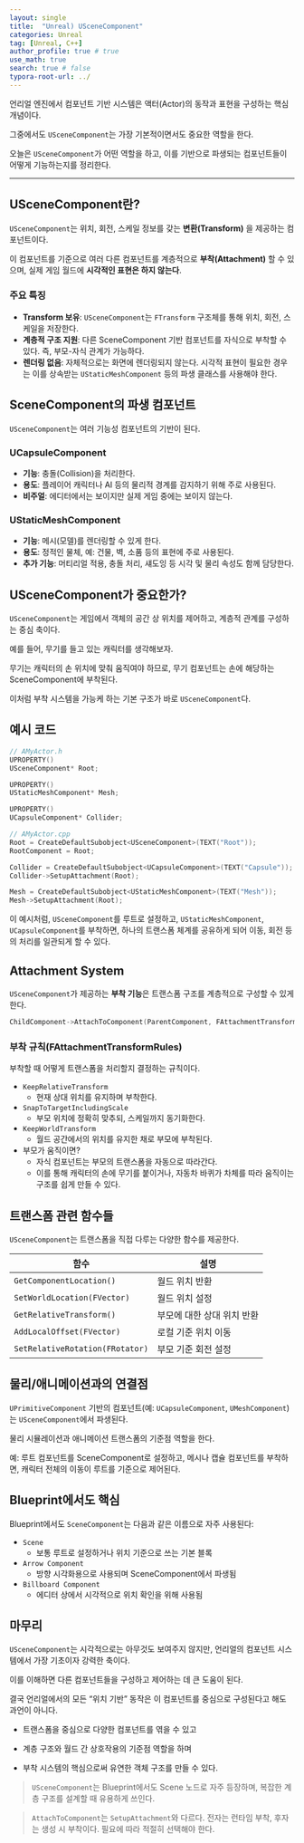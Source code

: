 ```yaml
---
layout: single
title:  "Unreal) USceneComponent"
categories: Unreal
tag: [Unreal, C++]
author_profile: true # true
use_math: true
search: true # false
typora-root-url: ../
---
```


언리얼 엔진에서 컴포넌트 기반 시스템은 액터(Actor)의 동작과 표현을 구성하는 핵심 개념이다. 

그중에서도 `USceneComponent`는 가장 기본적이면서도 중요한 역할을 한다. 

오늘은 `USceneComponent`가 어떤 역할을 하고, 이를 기반으로 파생되는 컴포넌트들이 어떻게 기능하는지를 정리한다.

---

## USceneComponent란?

`USceneComponent`는 위치, 회전, 스케일 정보를 갖는 **변환(Transform)** 을 제공하는 컴포넌트이다. 

이 컴포넌트를 기준으로 여러 다른 컴포넌트를 계층적으로 **부착(Attachment)** 할 수 있으며, 실제 게임 월드에 **시각적인 표현은 하지 않는다**.

### 주요 특징

- **Transform 보유**: `USceneComponent`는 `FTransform` 구조체를 통해 위치, 회전, 스케일을 저장한다.
- **계층적 구조 지원**: 다른 SceneComponent 기반 컴포넌트를 자식으로 부착할 수 있다. 즉, 부모-자식 관계가 가능하다.
- **렌더링 없음**: 자체적으로는 화면에 렌더링되지 않는다. 시각적 표현이 필요한 경우는 이를 상속받는 `UStaticMeshComponent` 등의 파생 클래스를 사용해야 한다.



## SceneComponent의 파생 컴포넌트

`USceneComponent`는 여러 기능성 컴포넌트의 기반이 된다.

###  UCapsuleComponent

- **기능**: 충돌(Collision)을 처리한다.
- **용도**: 플레이어 캐릭터나 AI 등의 물리적 경계를 감지하기 위해 주로 사용된다.
- **비주얼**: 에디터에서는 보이지만 실제 게임 중에는 보이지 않는다.



### UStaticMeshComponent

- **기능**: 메시(모델)를 렌더링할 수 있게 한다.
- **용도**: 정적인 물체, 예: 건물, 벽, 소품 등의 표현에 주로 사용된다.
- **추가 기능**: 머티리얼 적용, 충돌 처리, 섀도잉 등 시각 및 물리 속성도 함께 담당한다.



## USceneComponent가 중요한가?

`USceneComponent`는 게임에서 객체의 공간 상 위치를 제어하고, 계층적 관계를 구성하는 중심 축이다. 

예를 들어, 무기를 들고 있는 캐릭터를 생각해보자. 

무기는 캐릭터의 손 위치에 맞춰 움직여야 하므로, 무기 컴포넌트는 손에 해당하는 SceneComponent에 부착된다. 

이처럼 부착 시스템을 가능케 하는 기본 구조가 바로 `USceneComponent`다.



## 예시 코드

```cpp
// AMyActor.h
UPROPERTY()
USceneComponent* Root;

UPROPERTY()
UStaticMeshComponent* Mesh;

UPROPERTY()
UCapsuleComponent* Collider;
```

``` cpp
// AMyActor.cpp
Root = CreateDefaultSubobject<USceneComponent>(TEXT("Root"));
RootComponent = Root;

Collider = CreateDefaultSubobject<UCapsuleComponent>(TEXT("Capsule"));
Collider->SetupAttachment(Root);

Mesh = CreateDefaultSubobject<UStaticMeshComponent>(TEXT("Mesh"));
Mesh->SetupAttachment(Root);
```

이 예시처럼, `USceneComponent`를 루트로 설정하고, `UStaticMeshComponent`, `UCapsuleComponent`를 부착하면, 하나의 트랜스폼 체계를 공유하게 되어 이동, 회전 등의 처리를 일관되게 할 수 있다.



## Attachment System

`USceneComponent`가 제공하는 **부착 기능**은 트랜스폼 구조를 계층적으로 구성할 수 있게 한다.

``` cpp
ChildComponent->AttachToComponent(ParentComponent, FAttachmentTransformRules::KeepRelativeTransform);
```

### 부착 규칙(FAttachmentTransformRules)

부착할 때 어떻게 트랜스폼을 처리할지 결정하는 규칙이다.

- `KeepRelativeTransform`
  - 현재 상대 위치를 유지하며 부착한다.
- `SnapToTargetIncludingScale`
  - 부모 위치에 정확히 맞추되, 스케일까지 동기화한다.
- `KeepWorldTransform`
  - 월드 공간에서의 위치를 유지한 채로 부모에 부착된다.
- 부모가 움직이면?
  - 자식 컴포넌트는 부모의 트랜스폼을 자동으로 따라간다. 
  - 이를 통해 캐릭터의 손에 무기를 붙이거나, 자동차 바퀴가 차체를 따라 움직이는 구조를 쉽게 만들 수 있다.





## 트랜스폼 관련 함수들

`USceneComponent`는 트랜스폼을 직접 다루는 다양한 함수를 제공한다.

| 함수                            | 설명                       |
| ------------------------------- | -------------------------- |
| `GetComponentLocation()`        | 월드 위치 반환             |
| `SetWorldLocation(FVector)`     | 월드 위치 설정             |
| `GetRelativeTransform()`        | 부모에 대한 상대 위치 반환 |
| `AddLocalOffset(FVector)`       | 로컬 기준 위치 이동        |
| `SetRelativeRotation(FRotator)` | 부모 기준 회전 설정        |



## 물리/애니메이션과의 연결점

`UPrimitiveComponent` 기반의 컴포넌트(예: `UCapsuleComponent`, `UMeshComponent`)는 `USceneComponent`에서 파생된다.

물리 시뮬레이션과 애니메이션 트랜스폼의 기준점 역할을 한다.

예: 루트 컴포넌트를 SceneComponent로 설정하고, 메시나 캡슐 컴포넌트를 부착하면, 캐릭터 전체의 이동이 루트를 기준으로 제어된다.



## Blueprint에서도 핵심

Blueprint에서도 `SceneComponent`는 다음과 같은 이름으로 자주 사용된다:

- `Scene`
  - 보통 루트로 설정하거나 위치 기준으로 쓰는 기본 블록
- `Arrow Component`
  - 방향 시각화용으로 사용되며 SceneComponent에서 파생됨
- `Billboard Component`
  - 에디터 상에서 시각적으로 위치 확인을 위해 사용됨



## 마무리

`USceneComponent`는 시각적으로는 아무것도 보여주지 않지만, 언리얼의 컴포넌트 시스템에서 가장 기초이자 강력한 축이다. 

이를 이해하면 다른 컴포넌트들을 구성하고 제어하는 데 큰 도움이 된다. 

결국 언리얼에서의 모든 “위치 기반” 동작은 이 컴포넌트를 중심으로 구성된다고 해도 과언이 아니다.

- 트랜스폼을 중심으로 다양한 컴포넌트를 엮을 수 있고

- 계층 구조와 월드 간 상호작용의 기준점 역할을 하며

- 부착 시스템의 핵심으로써 유연한 객체 구조를 만들 수 있다.



> `USceneComponent`는 Blueprint에서도 Scene 노드로 자주 등장하며, 복잡한 계층 구조를 설계할 때 유용하게 쓰인다.

> `AttachToComponent`는 `SetupAttachment`와 다르다. 전자는 런타임 부착, 후자는 생성 시 부착이다. 필요에 따라 적절히 선택해야 한다.